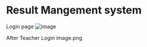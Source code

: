 # Result Mangement system
Login page
![image](https://user-images.githubusercontent.com/79534664/218956918-80ddc979-4751-4e31-a27a-988c2799770c.png)

After Teacher Login
image.png